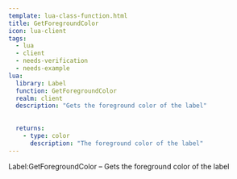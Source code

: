 ```yaml
---
template: lua-class-function.html
title: GetForegroundColor
icon: lua-client
tags:
  - lua
  - client
  - needs-verification
  - needs-example
lua:
  library: Label
  function: GetForegroundColor
  realm: client
  description: "Gets the foreground color of the label"
  
  
  returns:
    - type: color
      description: "The foreground color of the label"
---
```


<div class="lua__search__keywords">
Label:GetForegroundColor &#x2013; Gets the foreground color of the label
</div>
